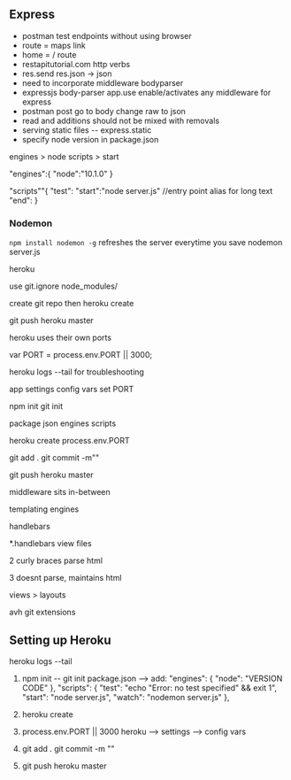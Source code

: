 ## Express

- postman test endpoints without using browser
- route = maps link
- home = / route
- restapitutorial.com http verbs
- res.send res.json -> json
- need to incorporate middleware bodyparser
- expressjs body-parser
  app.use enable/activates any middleware for express
- postman post go to body change raw to json
- read and additions should not be mixed with removals
- serving static files -- express.static
- specify node version in package.json

engines > node
scripts > start

"engines":{
"node":"10.1.0"
}

"scripts""{
"test":
"start":"node server.js" //entry point alias for long text
"end":
}


### Nodemon 
   ```npm install nodemon -g``` 
  refreshes the server everytime you save 
  nodemon server.js






heroku

use git.ignore
node_modules/

create git repo then heroku create

git push heroku master

heroku uses their own ports

var PORT = process.env.PORT || 3000;

heroku logs --tail for troubleshooting

app settings
config vars
set PORT

npm init
git init

package json
engines
scripts

heroku create
process.env.PORT

git add .
git commit -m""

git push heroku master

middleware sits in-between

templating engines

handlebars

\*.handlebars view files

2 curly braces parse html

3 doesnt parse, maintains html

views > layouts

avh git extensions




## Setting up Heroku
heroku logs --tail
1. npm init  -- git init
  package.json --> add: 
    "engines": {
      "node": "VERSION CODE"
    },
    "scripts": {
      "test": "echo \"Error: no test specified\" && exit 1",
      "start": "node server.js",
      "watch": "nodemon server.js"
    },

2. heroku create

3.  process.env.PORT || 3000
    heroku --> settings --> config vars

4. git add .
   git commit -m ""

5. git push heroku master

